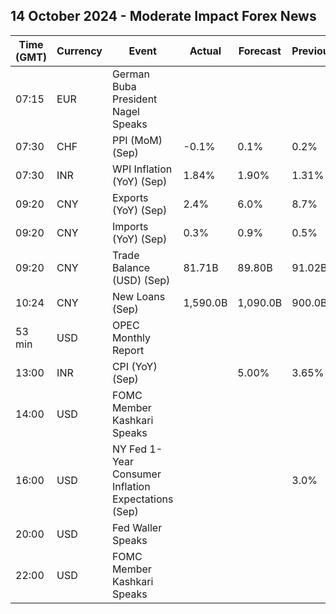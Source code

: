## 14 October 2024 - Moderate Impact Forex News

| Time (GMT) | Currency | Event | Actual | Forecast | Previous |
|------|----------|-------|--------|----------|----------|
| 07:15 | EUR | German Buba President Nagel Speaks |  |  |  |
| 07:30 | CHF | PPI (MoM) (Sep) | -0.1% | 0.1% | 0.2% |
| 07:30 | INR | WPI Inflation (YoY) (Sep) | 1.84% | 1.90% | 1.31% |
| 09:20 | CNY | Exports (YoY) (Sep) | 2.4% | 6.0% | 8.7% |
| 09:20 | CNY | Imports (YoY) (Sep) | 0.3% | 0.9% | 0.5% |
| 09:20 | CNY | Trade Balance (USD) (Sep) | 81.71B | 89.80B | 91.02B |
| 10:24 | CNY | New Loans (Sep) | 1,590.0B | 1,090.0B | 900.0B |
| 53 min | USD | OPEC Monthly Report |  |  |  |
| 13:00 | INR | CPI (YoY) (Sep) |  | 5.00% | 3.65% |
| 14:00 | USD | FOMC Member Kashkari Speaks |  |  |  |
| 16:00 | USD | NY Fed 1-Year Consumer Inflation Expectations (Sep) |  |  | 3.0% |
| 20:00 | USD | Fed Waller Speaks |  |  |  |
| 22:00 | USD | FOMC Member Kashkari Speaks |  |  |  |
